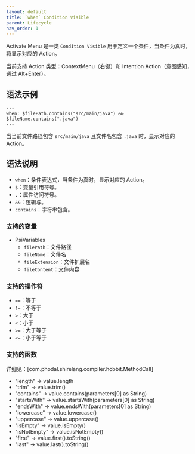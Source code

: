```yaml
---
layout: default
title: `when` Condition Visible
parent: Lifecycle
nav_order: 1
---
```


Activate Menu 是一类 `Condition Visible` 用于定义一个条件，当条件为真时，将显示对应的 Action。

当前支持 Action 类型：ContextMenu（右键）和 Intention Action（意图感知，通过 Alt+Enter）。

## 语法示例

```shire
---
when: $filePath.contains("src/main/java") && $fileName.contains(".java")
---
```

当当前文件路径包含 `src/main/java` 且文件名包含 `.java` 时，显示对应的 Action。

## 语法说明

- `when`：条件表达式，当条件为真时，显示对应的 Action。
- `$`：变量引用符号。
- `.`：属性访问符号。
- `&&`：逻辑与。
- `contains`：字符串包含。

### 支持的变量

- PsiVariables
    - `filePath`：文件路径
    - `fileName`：文件名
    - `fileExtension`：文件扩展名
    - `fileContent`：文件内容

### 支持的操作符

- `==`：等于
- `!=`：不等于
- `>`：大于
- `<`：小于
- `>=`：大于等于
- `<=`：小于等于

### 支持的函数

详细见：[com.phodal.shirelang.compiler.hobbit.MethodCall]

- "length"     -> value.length
- "trim"       -> value.trim()
- "contains"   -> value.contains(parameters[0] as String)
- "startsWith" -> value.startsWith(parameters[0] as String)
- "endsWith"   -> value.endsWith(parameters[0] as String)
- "lowercase"  -> value.lowercase()
- "uppercase"  -> value.uppercase()
- "isEmpty"    -> value.isEmpty()
- "isNotEmpty" -> value.isNotEmpty()
- "first"      -> value.first().toString()
- "last"       -> value.last().toString()
